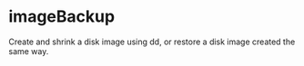 # imageBackup
Create and shrink a disk image using dd, or restore a disk image created the same way.
